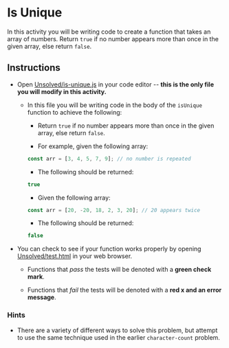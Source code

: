 # Is Unique

In this activity you will be writing code to create a function that takes an array of numbers. Return `true` if no number appears more than once in the given array, else return `false`.

## Instructions

* Open [Unsolved/is-unique.js](Unsolved/is-unique.js) in your code editor -- **this is the only file you will modify in this activity.**

  * In this file you will be writing code in the body of the `isUnique` function to achieve the following:

    * Return `true` if no number appears more than once in the given array, else return `false`.

    * For example, given the following array:

    ```js
    const arr = [3, 4, 5, 7, 9]; // no number is repeated
    ```

    * The following should be returned:

    ```js
    true
    ```

    * Given the following array:

    ```js
    const arr = [20, -20, 18, 2, 3, 20]; // 20 appears twice
    ```

    * The following should be returned:

    ```js
    false
    ```

* You can check to see if your function works properly by opening [Unsolved/test.html](Unsolved/test.html) in your web browser.

  * Functions that _pass_ the tests will be denoted with a **green check mark**.

  * Functions that _fail_ the tests will be denoted with a **red x and an error message**.

### Hints

* There are a variety of different ways to solve this problem, but attempt to use the same technique used in the earlier `character-count` problem.

